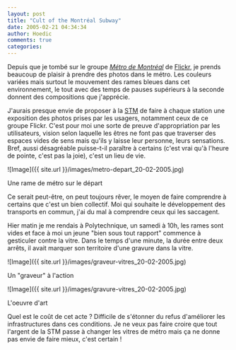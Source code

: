 ```yaml
---
layout: post
title: "Cult of the Montréal Subway"
date: 2005-02-21 04:34:34
author: Hoedic
comments: true
categories: 
---
```



Depuis que je tombé sur le groupe *[Métro de Montréal](http://www.flickr.com/groups/24675567@N00/pool/)* de [Flickr](http://www.flickr.com/), je prends beaucoup de plaisir à prendre des photos dans le métro. Les couleurs variées mais surtout le mouvement des rames bleues dans cet environnement, le tout avec des temps de pauses supérieurs  à la seconde donnent des compositions que j'apprécie.

J'aurais presque envie de proposer à la [STM](http://www.stm.info) de faire à chaque station une exposition des photos prises par les usagers, notamment ceux de ce groupe Flickr. C'est pour moi une sorte de preuve d'appropriation par les utilisateurs, vision selon laquelle les êtres ne font pas que traverser des espaces vides de sens mais qu'ils y laisse leur personne, leurs sensations. Bref, aussi désagréable puisse-t-il paraître à certains (c'est vrai qu'à l'heure de pointe, c'est pas la joie), c'est un lieu de vie.

![Image]({{ site.url }}/images/metro-depart_20-02-2005.jpg)
<div class="photoattrib">Une rame de métro sur le départ</div>



Ce serait peut-être, on peut toujours rêver, le moyen de faire comprendre à certains que c'est un bien collectif. Moi qui souhaite le développement des transports en commun, j'ai du mal à comprendre ceux qui les saccagent.

Hier matin je me rendais à Polytechnique, un samedi à 10h, les rames sont vides et face à moi un jeune "bien sous tout rapport" commence à gesticuler contre la vitre. Dans le temps d'une minute, la durée entre deux arrêts, il avait marquer son territoire d'une gravure dans la vitre.

![Image]({{ site.url }}/images/graveur-vitres_20-02-2005.jpg)
<div class="photoattrib">Un "graveur" à l'action</div>



![Image]({{ site.url }}/images/gravure-vitres_20-02-2005.jpg)
<div class="photoattrib">L'oeuvre d'art</div>



Quel est le coût de cet acte ? Difficile de s'étonner du refus d'améliorer les infrastructures dans ces conditions. Je ne veux pas faire croire que tout l'argent de la STM passe à changer les vitres de métro mais ça ne donne pas envie de faire mieux, c'est certain !